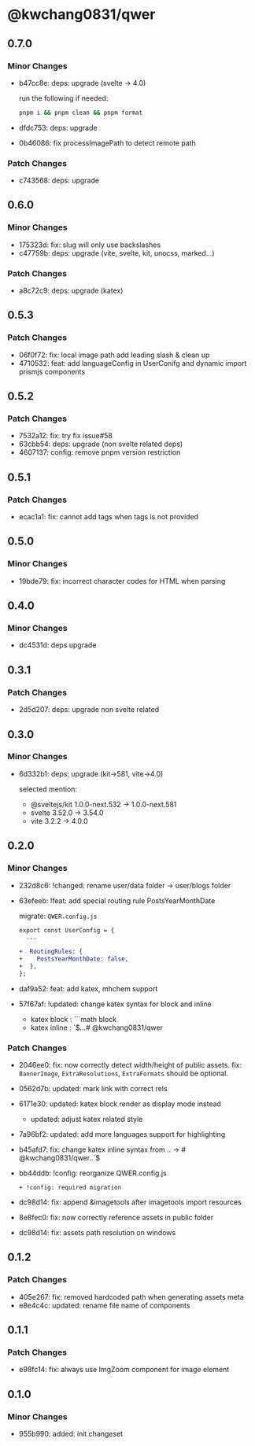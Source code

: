 # @kwchang0831/qwer

## 0.7.0

### Minor Changes

- b47cc8e: deps: upgrade (svelte -> 4.0)

  run the following if needed:

  ```sh
  pnpm i && pnpm clean && pnpm format
  ```

- dfdc753: deps: upgrade
- 0b46086: fix processImagePath to detect remote path

### Patch Changes

- c743568: deps: upgrade

## 0.6.0

### Minor Changes

- 175323d: fix: slug will only use backslashes
- c47759b: deps: upgrade (vite, svelte, kit, unocss, marked...)

### Patch Changes

- a8c72c9: deps: upgrade (katex)

## 0.5.3

### Patch Changes

- 06f0f72: fix: local image path add leading slash & clean up
- 4710532: feat: add languageConfig in UserConifg and dynamic import prismjs components

## 0.5.2

### Patch Changes

- 7532a12: fix: try fix issue#58
- 63cbb54: deps: upgrade (non svelte related deps)
- 4607137: config: remove pnpm version restriction

## 0.5.1

### Patch Changes

- ecac1a1: fix: cannot add tags when tags is not provided

## 0.5.0

### Minor Changes

- 19bde79: fix: incorrect character codes for HTML when parsing

## 0.4.0

### Minor Changes

- dc4531d: deps upgrade

## 0.3.1

### Patch Changes

- 2d5d207: deps: upgrade non svelte related

## 0.3.0

### Minor Changes

- 6d332b1: deps: upgrade (kit->581, vite->4.0)

  selected mention:

  - @sveltejs/kit 1.0.0-next.532 -> 1.0.0-next.581
  - svelte 3.52.0 -> 3.54.0
  - vite 3.2.2 -> 4.0.0

## 0.2.0

### Minor Changes

- 232d8c6: !changed: rename user/data folder -> user/blogs folder
- 63efeeb: !feat: add special routing rule PostsYearMonthDate

  migrate: `QWER.config.js`

  ```diff
  export const UserConfig = {
    ...

  +  RoutingRules: {
  +    PostsYearMonthDate: false,
  +  },
  };
  ```

- daf9a52: feat: add katex, mhchem support
- 57f67af: !updated: change katex syntax for block and inline

  - katex block : ```math block
  - katex inline : `$...# @kwchang0831/qwer

### Patch Changes

- 2046ee0: fix: now correctly detect width/height of public assets.
  fix: `BannerImage`, `ExtraResolutions`, `ExtraFormats` should be optional.
- 0562d7b: updated: mark <a> link with correct rels
- 6171e30: updated: katex block render as display mode instead

  - updated: adjust katex related style

- 7a96bf2: updated: add more languages support for highlighting
- b45afd7: fix: change katex inline syntax from $..$ -> # @kwchang0831/qwer..`$
- bb44ddb: !config: reorganize QWER.config.js

      + !config: required migration

- dc98d14: fix: append &imagetools after imagetools import resources
- 8e8fec0: fix: now correctly reference assets in public folder
- dc98d14: fix: assets path resolution on windows

## 0.1.2

### Patch Changes

- 405e267: fix: removed hardcoded path when generating assets meta
- e8e4c4c: updated: rename file name of components

## 0.1.1

### Patch Changes

- e98fc14: fix: always use ImgZoom component for image element

## 0.1.0

### Minor Changes

- 955b990: added: init changeset
